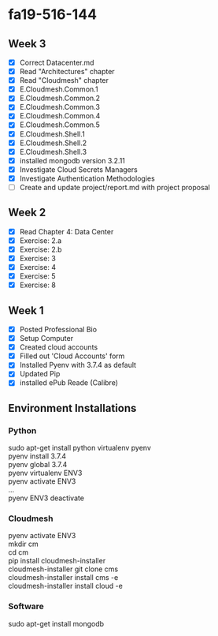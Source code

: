 # fa19-516-144

## Week 3

- [X] Correct Datacenter.md  
- [X] Read "Architectures" chapter  
- [X] Read "Cloudmesh" chapter  
- [X] E.Cloudmesh.Common.1  
- [X] E.Cloudmesh.Common.2  
- [X] E.Cloudmesh.Common.3  
- [X] E.Cloudmesh.Common.4  
- [X] E.Cloudmesh.Common.5  
- [X] E.Cloudmesh.Shell.1  
- [X] E.Cloudmesh.Shell.2  
- [X] E.Cloudmesh.Shell.3  
- [X] installed mongodb version 3.2.11  
- [X] Investigate Cloud Secrets Managers  
- [X] Investigate Authentication Methodologies  
- [ ] Create and update project/report.md with project proposal  

## Week 2

- [X] Read Chapter 4: Data Center  
- [X] Exercise: 2.a  
- [X] Exercise: 2.b  
- [X] Exercise: 3  
- [X] Exercise: 4  
- [X] Exercise: 5  
- [X] Exercise: 8  

## Week 1

- [x] Posted Professional Bio  
- [X] Setup Computer  
- [X] Created cloud accounts  
- [X] Filled out 'Cloud Accounts' form  
- [X] Installed Pyenv with 3.7.4 as default  
- [X] Updated Pip  
- [X] installed ePub Reade (Calibre)  

## Environment Installations

### Python

sudo apt-get install python virtualenv pyenv  
pyenv install 3.7.4  
pyenv global 3.7.4  
pyenv virtualenv ENV3  
pyenv activate ENV3  
...  
pyenv ENV3 deactivate  


### Cloudmesh

pyenv activate ENV3  
mkdir cm  
cd cm  
pip install cloudmesh-installer  
cloudmesh-installer git clone cms  
cloudmesh-installer install cms -e  
cloudmesh-installer install cloud -e   

### Software

sudo apt-get install mongodb  
